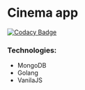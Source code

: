 # Cinema app

[![Codacy Badge](https://api.codacy.com/project/badge/Grade/73c27f96875747c5822715903985c8a3)](https://app.codacy.com/gh/zograf/cinema?utm_source=github.com&utm_medium=referral&utm_content=zograf/cinema&utm_campaign=Badge_Grade_Settings)

### Technologies:
 
- MongoDB  
- Golang  
- VanilaJS  









